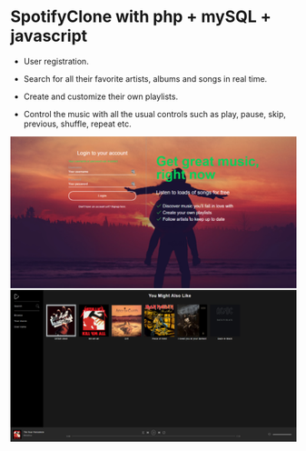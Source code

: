 # SpotifyClone with php + mySQL + javascript

- User registration.

- Search for all their favorite artists, albums and songs in real time.

- Create and customize their own playlists.

- Control the music with all the usual controls such as play, pause, skip, previous, shuffle, repeat etc.

<img width="1680" alt="Login" src="Login.png">

<img width="1680" alt="App" src="App.png">
